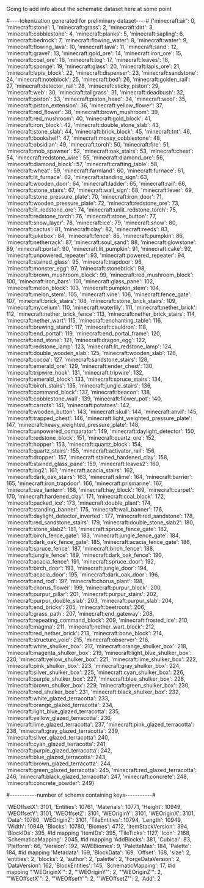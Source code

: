 Going to add info about the schematic dataset here at some point

#----tokenization generated for preliminary dataset----#
{'minecraft:air': 0, 'minecraft:stone': 1, 'minecraft:grass': 2, 'minecraft:dirt': 3, 'minecraft:cobblestone': 4, 'minecraft:planks': 5, 'minecraft:sapling': 6, 'minecraft:bedrock': 7, 'minecraft:flowing_water': 8, 'minecraft:water': 9, 'minecraft:flowing_lava': 10, 'minecraft:lava': 11, 'minecraft:sand': 12, 'minecraft:gravel': 13, 'minecraft:gold_ore': 14, 'minecraft:iron_ore': 15, 'minecraft:coal_ore': 16, 'minecraft:log': 17, 'minecraft:leaves': 18, 'minecraft:sponge': 19, 'minecraft:glass': 20, 'minecraft:lapis_ore': 21, 'minecraft:lapis_block': 22, 'minecraft:dispenser': 23, 'minecraft:sandstone': 24, 'minecraft:noteblock': 25, 'minecraft:bed': 26, 'minecraft:golden_rail': 27, 'minecraft:detector_rail': 28, 'minecraft:sticky_piston': 29, 'minecraft:web': 30, 'minecraft:tallgrass': 31, 'minecraft:deadbush': 32, 'minecraft:piston': 33, 'minecraft:piston_head': 34, 'minecraft:wool': 35, 'minecraft:piston_extension': 36, 'minecraft:yellow_flower': 37, 'minecraft:red_flower': 38, 'minecraft:brown_mushroom': 39, 'minecraft:red_mushroom': 40, 'minecraft:gold_block': 41, 'minecraft:iron_block': 42, 'minecraft:double_stone_slab': 43, 'minecraft:stone_slab': 44, 'minecraft:brick_block': 45, 'minecraft:tnt': 46, 'minecraft:bookshelf': 47, 'minecraft:mossy_cobblestone': 48, 'minecraft:obsidian': 49, 'minecraft:torch': 50, 'minecraft:fire': 51, 'minecraft:mob_spawner': 52, 'minecraft:oak_stairs': 53, 'minecraft:chest': 54, 'minecraft:redstone_wire': 55, 'minecraft:diamond_ore': 56, 'minecraft:diamond_block': 57, 'minecraft:crafting_table': 58, 'minecraft:wheat': 59, 'minecraft:farmland': 60, 'minecraft:furnace': 61, 'minecraft:lit_furnace': 62, 'minecraft:standing_sign': 63, 'minecraft:wooden_door': 64, 'minecraft:ladder': 65, 'minecraft:rail': 66, 'minecraft:stone_stairs': 67, 'minecraft:wall_sign': 68, 'minecraft:lever': 69, 'minecraft:stone_pressure_plate': 70, 'minecraft:iron_door': 71, 'minecraft:wooden_pressure_plate': 72, 'minecraft:redstone_ore': 73, 'minecraft:lit_redstone_ore': 74, 'minecraft:unlit_redstone_torch': 75, 'minecraft:redstone_torch': 76, 'minecraft:stone_button': 77, 'minecraft:snow_layer': 78, 'minecraft:ice': 79, 'minecraft:snow': 80, 'minecraft:cactus': 81, 'minecraft:clay': 82, 'minecraft:reeds': 83, 'minecraft:jukebox': 84, 'minecraft:fence': 85, 'minecraft:pumpkin': 86, 'minecraft:netherrack': 87, 'minecraft:soul_sand': 88, 'minecraft:glowstone': 89, 'minecraft:portal': 90, 'minecraft:lit_pumpkin': 91, 'minecraft:cake': 92, 'minecraft:unpowered_repeater': 93, 'minecraft:powered_repeater': 94, 'minecraft:stained_glass': 95, 'minecraft:trapdoor': 96, 'minecraft:monster_egg': 97, 'minecraft:stonebrick': 98, 'minecraft:brown_mushroom_block': 99, 'minecraft:red_mushroom_block': 100, 'minecraft:iron_bars': 101, 'minecraft:glass_pane': 102, 'minecraft:melon_block': 103, 'minecraft:pumpkin_stem': 104, 'minecraft:melon_stem': 105, 'minecraft:vine': 106, 'minecraft:fence_gate': 107, 'minecraft:brick_stairs': 108, 'minecraft:stone_brick_stairs': 109, 'minecraft:mycelium': 110, 'minecraft:waterlily': 111, 'minecraft:nether_brick': 112, 'minecraft:nether_brick_fence': 113, 'minecraft:nether_brick_stairs': 114, 'minecraft:nether_wart': 115, 'minecraft:enchanting_table': 116, 'minecraft:brewing_stand': 117, 'minecraft:cauldron': 118, 'minecraft:end_portal': 119, 'minecraft:end_portal_frame': 120, 'minecraft:end_stone': 121, 'minecraft:dragon_egg': 122, 'minecraft:redstone_lamp': 123, 'minecraft:lit_redstone_lamp': 124, 'minecraft:double_wooden_slab': 125, 'minecraft:wooden_slab': 126, 'minecraft:cocoa': 127, 'minecraft:sandstone_stairs': 128, 'minecraft:emerald_ore': 129, 'minecraft:ender_chest': 130, 'minecraft:tripwire_hook': 131, 'minecraft:tripwire': 132, 'minecraft:emerald_block': 133, 'minecraft:spruce_stairs': 134, 'minecraft:birch_stairs': 135, 'minecraft:jungle_stairs': 136, 'minecraft:command_block': 137, 'minecraft:beacon': 138, 'minecraft:cobblestone_wall': 139, 'minecraft:flower_pot': 140, 'minecraft:carrots': 141, 'minecraft:potatoes': 142, 'minecraft:wooden_button': 143, 'minecraft:skull': 144, 'minecraft:anvil': 145, 'minecraft:trapped_chest': 146, 'minecraft:light_weighted_pressure_plate': 147, 'minecraft:heavy_weighted_pressure_plate': 148, 'minecraft:unpowered_comparator': 149, 'minecraft:daylight_detector': 150, 'minecraft:redstone_block': 151, 'minecraft:quartz_ore': 152, 'minecraft:hopper': 153, 'minecraft:quartz_block': 154, 'minecraft:quartz_stairs': 155, 'minecraft:activator_rail': 156, 'minecraft:dropper': 157, 'minecraft:stained_hardened_clay': 158, 'minecraft:stained_glass_pane': 159, 'minecraft:leaves2': 160, 'minecraft:log2': 161, 'minecraft:acacia_stairs': 162, 'minecraft:dark_oak_stairs': 163, 'minecraft:slime': 164, 'minecraft:barrier': 165, 'minecraft:iron_trapdoor': 166, 'minecraft:prismarine': 167, 'minecraft:sea_lantern': 168, 'minecraft:hay_block': 169, 'minecraft:carpet': 170, 'minecraft:hardened_clay': 171, 'minecraft:coal_block': 172, 'minecraft:packed_ice': 173, 'minecraft:double_plant': 174, 'minecraft:standing_banner': 175, 'minecraft:wall_banner': 176, 'minecraft:daylight_detector_inverted': 177, 'minecraft:red_sandstone': 178, 'minecraft:red_sandstone_stairs': 179, 'minecraft:double_stone_slab2': 180, 'minecraft:stone_slab2': 181, 'minecraft:spruce_fence_gate': 182, 'minecraft:birch_fence_gate': 183, 'minecraft:jungle_fence_gate': 184, 'minecraft:dark_oak_fence_gate': 185, 'minecraft:acacia_fence_gate': 186, 'minecraft:spruce_fence': 187, 'minecraft:birch_fence': 188, 'minecraft:jungle_fence': 189, 'minecraft:dark_oak_fence': 190, 'minecraft:acacia_fence': 191, 'minecraft:spruce_door': 192, 'minecraft:birch_door': 193, 'minecraft:jungle_door': 194, 'minecraft:acacia_door': 195, 'minecraft:dark_oak_door': 196, 'minecraft:end_rod': 197, 'minecraft:chorus_plant': 198, 'minecraft:chorus_flower': 199, 'minecraft:purpur_block': 200, 'minecraft:purpur_pillar': 201, 'minecraft:purpur_stairs': 202, 'minecraft:purpur_double_slab': 203, 'minecraft:purpur_slab': 204, 'minecraft:end_bricks': 205, 'minecraft:beetroots': 206, 'minecraft:grass_path': 207, 'minecraft:end_gateway': 208, 'minecraft:repeating_command_block': 209, 'minecraft:frosted_ice': 210, 'minecraft:magma': 211, 'minecraft:nether_wart_block': 212, 'minecraft:red_nether_brick': 213, 'minecraft:bone_block': 214, 'minecraft:structure_void': 215, 'minecraft:observer': 216, 'minecraft:white_shulker_box': 217, 'minecraft:orange_shulker_box': 218, 'minecraft:magenta_shulker_box': 219, 'minecraft:light_blue_shulker_box': 220, 'minecraft:yellow_shulker_box': 221, 'minecraft:lime_shulker_box': 222, 'minecraft:pink_shulker_box': 223, 'minecraft:gray_shulker_box': 224, 'minecraft:silver_shulker_box': 225, 'minecraft:cyan_shulker_box': 226, 'minecraft:purple_shulker_box': 227, 'minecraft:blue_shulker_box': 228, 'minecraft:brown_shulker_box': 229, 'minecraft:green_shulker_box': 230, 'minecraft:red_shulker_box': 231, 'minecraft:black_shulker_box': 232, 'minecraft:white_glazed_terracotta': 233, 'minecraft:orange_glazed_terracotta': 234, 'minecraft:light_blue_glazed_terracotta': 235, 'minecraft:yellow_glazed_terracotta': 236, 'minecraft:lime_glazed_terracotta': 237, 'minecraft:pink_glazed_terracotta': 238, 'minecraft:gray_glazed_terracotta': 239, 'minecraft:silver_glazed_terracotta': 240, 'minecraft:cyan_glazed_terracotta': 241, 'minecraft:purple_glazed_terracotta': 242, 'minecraft:blue_glazed_terracotta': 243, 'minecraft:brown_glazed_terracotta': 244, 'minecraft:green_glazed_terracotta': 245, 'minecraft:red_glazed_terracotta': 246, 'minecraft:black_glazed_terracotta': 247, 'minecraft:concrete': 248, 'minecraft:concrete_powder': 249}

#-----------number of schems containing keys-----------#

'WEOffsetX': 3101,
'Entities': 10761,
'Materials': 10771,
'Height': 10949,
'WEOffsetY': 3101,
'WEOffsetZ': 3101,
'WEOriginY': 3101,
'WEOriginX': 3101,
'Data': 10780,
'WEOriginZ': 3101,
'TileEntities': 10794,
'Length': 10949,
'Width': 10949,
'Blocks': 10780,
'Biomes': 4712,
'itemStackVersion': 394,
'BlockIDs': 395, #Id mapping
'ItemIDs': 395,
'TileTicks': 1127,
'Icon': 2168,
'SchematicaMapping': 2045, #id mapping
'AddBlocks': 381,
'Cubical': 83,
'Platform': 66,
'Version': 192,
'AWEBiomes': 9,
'PaletteMax': 184,
'Palette': 184, #id mapping
'Metadata': 169,
'BlockData': 169,
'Offset': 168,
'size': 2,
'entities': 2,
'blocks': 2,
'author': 2,
'palette': 2,
'ForgeDataVersion': 2,
'DataVersion': 162,
'BlockEntities': 145,
'SchematicMapping': 17, #id mapping
"'WEOriginX'": 2,
"'WEOriginY'": 2,
"'WEOriginZ'": 2,
"'WEOffsetX'": 2,
"'WEOffsetY'": 2,
"'WEOffsetZ'": 2,
'Add': 2
